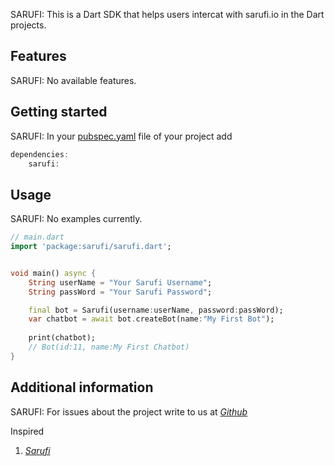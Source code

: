 SARUFI: This is a Dart SDK that helps users intercat with sarufi.io in the Dart projects.

## Features

SARUFI: No available features.

## Getting started

SARUFI: In your [pubspec.yaml]() file of your project add

```dart
dependencies:
    sarufi:
```

## Usage

SARUFI: No examples currently.


```dart
// main.dart
import 'package:sarufi/sarufi.dart';


void main() async {
    String userName = "Your Sarufi Username";
    String passWord = "Your Sarufi Password";

    final bot = Sarufi(username:userName, password:passWord);
    var chatbot = await bot.createBot(name:"My First Bot");
    
    print(chatbot);
    // Bot(id:11, name:My First Chatbot)
}
```

## Additional information

SARUFI: For issues about the project write to us at [*Github*](https://github.com/kalokola/sarufi)

Inspired

1. [*Sarufi*](https://docs.saufi.io)